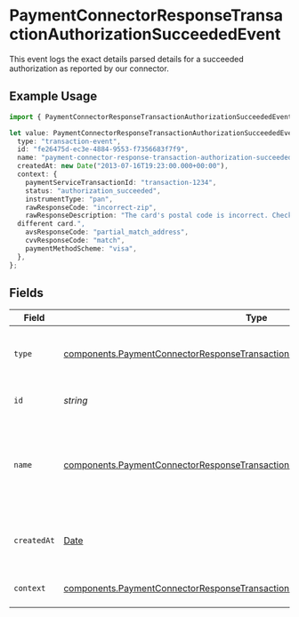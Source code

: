 # PaymentConnectorResponseTransactionAuthorizationSucceededEvent

This event logs the exact details parsed details for a succeeded authorization
as reported by our connector.

## Example Usage

```typescript
import { PaymentConnectorResponseTransactionAuthorizationSucceededEvent } from "@gr4vy/sdk/models/components";

let value: PaymentConnectorResponseTransactionAuthorizationSucceededEvent = {
  type: "transaction-event",
  id: "fe26475d-ec3e-4884-9553-f7356683f7f9",
  name: "payment-connector-response-transaction-authorization-succeeded",
  createdAt: new Date("2013-07-16T19:23:00.000+00:00"),
  context: {
    paymentServiceTransactionId: "transaction-1234",
    status: "authorization_succeeded",
    instrumentType: "pan",
    rawResponseCode: "incorrect-zip",
    rawResponseDescription: "The card's postal code is incorrect. Check the card's postal code or use a
  different card.",
    avsResponseCode: "partial_match_address",
    cvvResponseCode: "match",
    paymentMethodScheme: "visa",
  },
};
```

## Fields

| Field                                                                                                                                                                                | Type                                                                                                                                                                                 | Required                                                                                                                                                                             | Description                                                                                                                                                                          | Example                                                                                                                                                                              |
| ------------------------------------------------------------------------------------------------------------------------------------------------------------------------------------ | ------------------------------------------------------------------------------------------------------------------------------------------------------------------------------------ | ------------------------------------------------------------------------------------------------------------------------------------------------------------------------------------ | ------------------------------------------------------------------------------------------------------------------------------------------------------------------------------------ | ------------------------------------------------------------------------------------------------------------------------------------------------------------------------------------ |
| `type`                                                                                                                                                                               | [components.PaymentConnectorResponseTransactionAuthorizationSucceededEventType](../../models/components/paymentconnectorresponsetransactionauthorizationsucceededeventtype.md)       | :heavy_minus_sign:                                                                                                                                                                   | The type of this resource. Is always `transaction-event`.                                                                                                                            | transaction-event                                                                                                                                                                    |
| `id`                                                                                                                                                                                 | *string*                                                                                                                                                                             | :heavy_minus_sign:                                                                                                                                                                   | The unique identifier for this event.                                                                                                                                                | fe26475d-ec3e-4884-9553-f7356683f7f9                                                                                                                                                 |
| `name`                                                                                                                                                                               | [components.PaymentConnectorResponseTransactionAuthorizationSucceededEventName](../../models/components/paymentconnectorresponsetransactionauthorizationsucceededeventname.md)       | :heavy_minus_sign:                                                                                                                                                                   | The name of this resource. Is always `payment-connector-response-transaction-authorization-succeeded`.                                                                               | payment-connector-response-transaction-authorization-succeeded                                                                                                                       |
| `createdAt`                                                                                                                                                                          | [Date](https://developer.mozilla.org/en-US/docs/Web/JavaScript/Reference/Global_Objects/Date)                                                                                        | :heavy_minus_sign:                                                                                                                                                                   | The date and time when this transaction was created in our system.                                                                                                                   | 2013-07-16T19:23:00.000+00:00                                                                                                                                                        |
| `context`                                                                                                                                                                            | [components.PaymentConnectorResponseTransactionAuthorizationSucceededEventContext](../../models/components/paymentconnectorresponsetransactionauthorizationsucceededeventcontext.md) | :heavy_minus_sign:                                                                                                                                                                   | Additional context for this event.                                                                                                                                                   |                                                                                                                                                                                      |